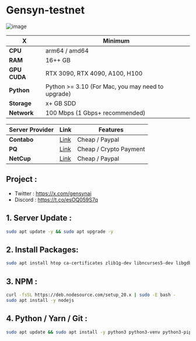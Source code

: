  # Gensyn-testnet


![image](https://github.com/user-attachments/assets/9a714d4c-645d-49b3-a3ce-c2a3095058cc)


| X        | Minimum              |
|------------------|----------------------------|
| **CPU**          | arm64 / amd64 |
| **RAM**          | 16++ GB                     |
| **GPU** **CUDA**     | RTX 3090, RTX 4090, A100, H100                 |
| **Python**     | Python >= 3.10 (For Mac, you may need to upgrade)                 |
| **Storage**      | x+ GB SDD                   |
| **Network**      | 100 Mbps (1 Gbps+ recommended) |

| Server Provider        | Link              | Features |
|------------------|----------------------------|----------------------------|
| **Contabo**          | [Link](https://www.dpbolvw.net/click-101330552-12454592)                     | Cheap / Paypal  |
| **PQ**      | [Link](https://pq.hosting/?from=627713)                  | Cheap / Crypto Payment |
| **NetCup**          | [Link](https://www.netcup.com/en/?ref=261820) | Cheap / Paypal |

## Project : 
- Twitter : https://x.com/gensynai
- Discord : https://t.co/esOQ059S7q


## 1. Server Update : 

```bash
sudo apt update -y && sudo apt upgrade -y
```
## 2. Install Packages:

```bash
sudo apt install htop ca-certificates zlib1g-dev libncurses5-dev libgdbm-dev libnss3-dev tmux iptables curl nvme-cli git wget make jq libleveldb-dev build-essential pkg-config ncdu tar clang bsdmainutils lsb-release libssl-dev libreadline-dev libffi-dev jq gcc screen file unzip lz4 -y
```

## 3. NPM :
```bash
curl -fsSL https://deb.nodesource.com/setup_20.x | sudo -E bash -
sudo apt install -y nodejs
```

## 4. Python / Yarn / Git : 

```bash
sudo apt update && sudo apt install -y python3 python3-venv python3-pip git yarn && curl -sS https://dl.yarnpkg.com/debian/pubkey.gpg | sudo apt-key add - && echo "deb https://dl.yarnpkg.com/debian/ stable main" | sudo tee /etc/apt/sources.list.d/yarn.list && sudo apt update && sudo apt install -y yarn
```
